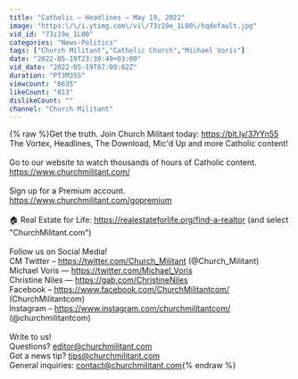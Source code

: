 ```yaml
---
title: "Catholic — Headlines — May 19, 2022"
image: "https:\/\/i.ytimg.com\/vi\/73z19e_1L00\/hqdefault.jpg"
vid_id: "73z19e_1L00"
categories: "News-Politics"
tags: ["Church Militant","Catholic Church","Michael Voris"]
date: "2022-05-19T23:30:49+03:00"
vid_date: "2022-05-19T07:00:02Z"
duration: "PT3M35S"
viewcount: "6635"
likeCount: "813"
dislikeCount: ""
channel: "Church Militant"
---
```

{% raw %}Get the truth. Join Church Militant today: <a rel="nofollow" target="blank" href="https://bit.ly/37rYn55">https://bit.ly/37rYn55</a><br />The Vortex, Headlines, The Download, Mic'd Up and more Catholic content!<br /><br />Go to our website to watch thousands of hours of Catholic content. <br />   <a rel="nofollow" target="blank" href="https://www.churchmilitant.com/">https://www.churchmilitant.com/</a><br /><br />Sign up for a Premium account.<br />   <a rel="nofollow" target="blank" href="https://www.churchmilitant.com/gopremium">https://www.churchmilitant.com/gopremium</a><br /><br />🏠 Real Estate for Life: <a rel="nofollow" target="blank" href="https://realestateforlife.org/find-a-realtor">https://realestateforlife.org/find-a-realtor</a> (and select &quot;ChurchMilitant.com&quot;)<br /><br />Follow us on Social Media!<br />CM Twitter – <a rel="nofollow" target="blank" href="https://twitter.com/Church_Militant">https://twitter.com/Church_Militant</a> (@Church_Militant)<br />Michael Voris — <a rel="nofollow" target="blank" href="https://twitter.com/Michael_Voris">https://twitter.com/Michael_Voris</a><br />Christine Niles — <a rel="nofollow" target="blank" href="https://gab.com/ChristineNiles">https://gab.com/ChristineNiles</a><br />Facebook – <a rel="nofollow" target="blank" href="https://www.facebook.com/ChurchMilitantcom/">https://www.facebook.com/ChurchMilitantcom/</a> (ChurchMilitantcom)<br />Instagram – <a rel="nofollow" target="blank" href="https://www.instagram.com/churchmilitantcom/">https://www.instagram.com/churchmilitantcom/</a> (@churchmilitantcom)<br /><br />Write to us!<br />Questions? editor@churchmilitant.com<br />Got a news tip? tips@churchmilitant.com <br />General inquiries: contact@churchmilitant.com{% endraw %}
